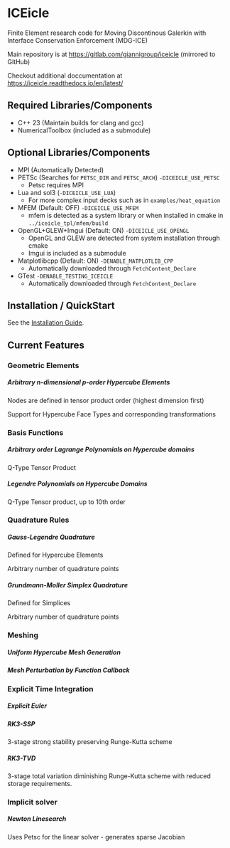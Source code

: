 # ICEicle
Finite Element research code for Moving Discontinous Galerkin with Interface Conservation Enforcement (MDG-ICE)

Main repository is at https://gitlab.com/giannigroup/iceicle (mirrored to GitHub)

Checkout additional doccumentation at https://iceicle.readthedocs.io/en/latest/

## Required Libraries/Components
- C++ 23 (Maintain builds for clang and gcc)
- NumericalToolbox (included as a submodule)

## Optional Libraries/Components 
- MPI (Automatically Detected)
- PETSc (Searches for `PETSC_DIR` and `PETSC_ARCH`) `-DICEICLE_USE_PETSC`
    - Petsc requires MPI
- Lua and sol3 (`-DICEICLE_USE_LUA`)
    - For more complex input decks such as in `examples/heat_equation`
- MFEM (Default: OFF) `-DICEICLE_USE_MFEM`
    - mfem is detected as a system library or when installed in cmake in `../iceicle_tpl/mfem/build`
- OpenGL+GLEW+Imgui (Default: ON) `-DICEICLE_USE_OPENGL`
    - OpenGL and GLEW are detected from system installation through cmake
    - Imgui is included as a submodule
- Matplotlibcpp (Default: ON) `-DENABLE_MATPLOTLIB_CPP`
    - Automatically downloaded through `FetchContent_Declare`
- GTest `-DENABLE_TESTING_ICEICLE`
    - Automatically downloaded through `FetchContent_Declare`

## Installation / QuickStart
See the [Installation Guide](./doc/install.md).

## Current Features
### Geometric Elements
##### Arbitrary n-dimensional p-order Hypercube Elements 
Nodes are defined in tensor product order (highest dimension first)

Support for Hypercube Face Types and corresponding transformations

### Basis Functions
##### Arbitrary order Lagrange Polynomials on Hypercube domains
Q-Type Tensor Product
##### Legendre Polynomials on Hypercube Domains 
Q-Type Tensor product, up to 10th order 
### Quadrature Rules 
##### Gauss-Legendre Quadrature
Defined for Hypercube Elements 

Arbitrary number of quadrature points

##### Grundmann-Moller Simplex Quadrature 
Defined for Simplices

Arbitrary number of quadrature points

### Meshing
##### Uniform Hypercube Mesh Generation
##### Mesh Perturbation by Function Callback

### Explicit Time Integration
##### Explicit Euler
##### RK3-SSP
3-stage strong stability preserving Runge-Kutta scheme
##### RK3-TVD
3-stage total variation diminishing Runge-Kutta scheme with reduced storage requirements.

### Implicit solver
##### Newton Linesearch
Uses Petsc for the linear solver - generates sparse Jacobian

